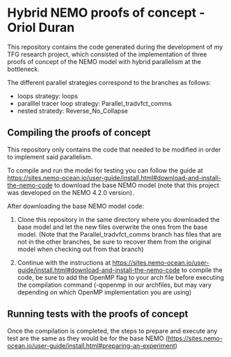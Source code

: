 # Hybrid NEMO proofs of concept - Oriol Duran

This repository contains the code generated during the development of my TFG research project, which consisted of the implementation of three proofs of concept of the NEMO model with hybrid parallelism at the bottleneck.

The different parallel strategies correspond to the branches as follows:

- loops strategy: loops
- paralllel tracer loop strategy: Parallel_tradvfct_comms
- nested stratedy: Reverse_No_Collapse

## Compiling the proofs of concept
This repository only contains the code that needed to be modified in order to implement said parallelism.

To compile and run the model for testing you can follow the guide at https://sites.nemo-ocean.io/user-guide/install.html#download-and-install-the-nemo-code to download the base NEMO model (note that this project was developed on the NEMO 4.2.0 version).

After downloading the base NEMO model code:

1. Clone this repository in the same directory where you downloaded the base model and let the new files overwrite the ones from the base model. (Note that the Parallel_tradvfct_comms branch has files that are not in the other branches, be sure to recover them from the original model when checking out from that branch)

2. Continue with the instructions at https://sites.nemo-ocean.io/user-guide/install.html#download-and-install-the-nemo-code to compile the code, be sure to add the OpenMP flag to your arch file before executing the compilation command (-qopenmp in our archfiles, but may vary depending on which OpenMP implementation you are using)

## Running tests with the proofs of concept
Once the compilation is completed, the steps to prepare and execute any test are the same as they would be for the base NEMO (https://sites.nemo-ocean.io/user-guide/install.html#preparing-an-experiment)
